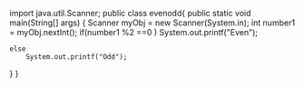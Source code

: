 import java.util.Scanner;
public class evenodd{
	public static void main(String[] args) {
	Scanner myObj = new Scanner(System.in);
	int number1 = myObj.nextInt();
	if(number1 %2 ==0 )
		System.out.printf("Even");

	else
		System.out.printf("Odd");

}
}
